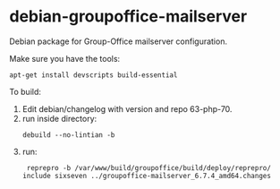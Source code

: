 # debian-groupoffice-mailserver
Debian package for Group-Office mailserver configuration.

Make sure you have the tools:

```
apt-get install devscripts build-essential
```

To build:
1. Edit debian/changelog with version and repo 63-php-70.
2. run inside directory:
   ```
   debuild --no-lintian -b
   ```
3. run:
   ```
	reprepro -b /var/www/build/groupoffice/build/deploy/reprepro/ include sixseven ../groupoffice-mailserver_6.7.4_amd64.changes
   ```
